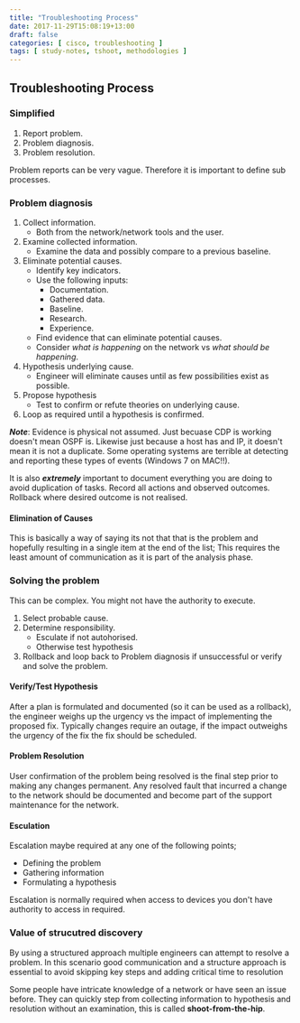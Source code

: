 ```yaml
---
title: "Troubleshooting Process"
date: 2017-11-29T15:08:19+13:00
draft: false
categories: [ cisco, troubleshooting ]
tags: [ study-notes, tshoot, methodologies ]
---
```


## Troubleshooting Process

### Simplified
1. Report problem.
2. Problem diagnosis.
3. Problem resolution.

Problem reports can be very vague.  Therefore it is important to define sub processes.

### Problem diagnosis
1. Collect information.
   * Both from the network/network tools and the user.
2. Examine collected information.
   * Examine the data and possibly compare to a previous baseline.
3. Eliminate potential causes.
   * Identify key indicators.
   * Use the following inputs:
     * Documentation.
     * Gathered data.
     * Baseline.
     * Research.
     * Experience.
   * Find evidence that can eliminate potential causes.
   * Consider *what is happening* on the network vs *what should be happening*.
4. Hypothesis underlying cause.
   * Engineer will eliminate causes until as few possibilities exist as possible.
5. Propose hypothesis
   * Test to confirm or refute theories on underlying cause.
6. Loop as required until a hypothesis is confirmed.

*__Note__*: Evidence is physical not assumed.  Just becuase CDP is working doesn't mean OSPF is.  Likewise just because a host has and IP, it doesn't mean it is not a duplicate.  Some operating systems are terrible at detecting and reporting these types of events (Windows 7 on MAC!!).

It is also *__extremely__* important to document everything you are doing to avoid duplication of tasks.  Record all actions and observed outcomes.  Rollback where desired outcome is not realised.

#### Elimination of Causes
This is basically a way of saying its not that that is the problem and hopefully resulting in a single item at the end of the list; This requires the least amount of communication as it is part of the analysis phase.

### Solving the problem
This can be complex.  You might not have the authority to execute.

1. Select probable cause.
2. Determine responsibility.
   * Esculate if not autohorised.
   * Otherwise test hypothesis
3. Rollback and loop back to Problem diagnosis if unsuccessful or verify and solve the problem.

#### Verify/Test Hypothesis
After a plan is formulated and documented (so it can be used as a rollback), the engineer weighs up the urgency vs the impact of implementing the proposed fix.  Typically changes require an outage, if the impact outweighs the urgency of the fix the fix should be scheduled.

#### Problem Resolution
User confirmation of the problem being resolved is the final step prior to making any changes permanent.  Any resolved fault that incurred a change to the network should be documented and become part of the support maintenance for the network.

#### Esculation
Escalation maybe required at any one of the following points;

* Defining the problem
* Gathering information
* Formulating a hypothesis
	
Escalation is normally required when access to devices you don't have authority to access in required.


### Value of strucutred discovery
By using a structured approach multiple engineers can attempt to resolve a problem.  In this scenario good communication and a structure approach is essential to avoid skipping key steps and adding critical time to resolution

Some people have intricate knowledge of a network or have seen an issue before.  They can quickly step from collecting information to hypothesis and resolution without an examination, this is called **shoot-from-the-hip**.
